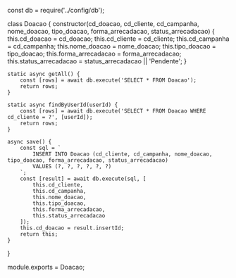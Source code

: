 const db = require('../config/db');

class Doacao {
    constructor(cd_doacao, cd_cliente, cd_campanha, nome_doacao, tipo_doacao, forma_arrecadacao, status_arrecadacao) {
        this.cd_doacao = cd_doacao;
        this.cd_cliente = cd_cliente;
        this.cd_campanha = cd_campanha;
        this.nome_doacao = nome_doacao;
        this.tipo_doacao = tipo_doacao;
        this.forma_arrecadacao = forma_arrecadacao;
        this.status_arrecadacao = status_arrecadacao || 'Pendente';
    }

    static async getAll() {
        const [rows] = await db.execute('SELECT * FROM Doacao');
        return rows;
    }

    static async findByUserId(userId) {
        const [rows] = await db.execute('SELECT * FROM Doacao WHERE cd_cliente = ?', [userId]);
        return rows;
    }

    async save() {
        const sql = `
            INSERT INTO Doacao (cd_cliente, cd_campanha, nome_doacao, tipo_doacao, forma_arrecadacao, status_arrecadacao)
            VALUES (?, ?, ?, ?, ?, ?)
        `;
        const [result] = await db.execute(sql, [
            this.cd_cliente,
            this.cd_campanha,
            this.nome_doacao,
            this.tipo_doacao,
            this.forma_arrecadacao,
            this.status_arrecadacao
        ]);
        this.cd_doacao = result.insertId;
        return this;
    }
}

module.exports = Doacao;